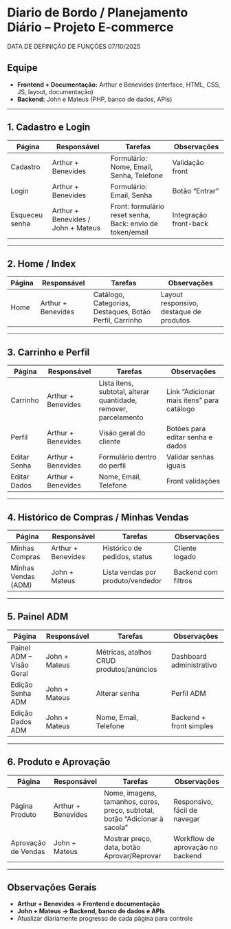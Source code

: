 # Diario de Bordo / Planejamento Diário – Projeto E-commerce
DATA DE DEFINIÇÃO DE FUNÇÕES 07/10/2025 
## Equipe
- **Frontend + Documentação:** Arthur e Benevides (interface, HTML, CSS, JS, layout, documentação)  
- **Backend:** John e Mateus (PHP, banco de dados, APIs)  

---

## 1. Cadastro e Login

| Página           | Responsável                  | Tarefas                                         | Observações                       |
|-----------------|-----------------------------|------------------------------------------------|----------------------------------|
| Cadastro         | Arthur + Benevides          | Formulário: Nome, Email, Senha, Telefone      | Validação front                  |
| Login            | Arthur + Benevides          | Formulário: Email, Senha                       | Botão “Entrar”                   |
| Esqueceu senha   | Arthur + Benevides / John + Mateus | Front: formulário reset senha, Back: envio de token/email | Integração front-back |

---

## 2. Home / Index

| Página | Responsável        | Tarefas                                           | Observações                         |
|--------|------------------|-------------------------------------------------|------------------------------------|
| Home   | Arthur + Benevides | Catálogo, Categorias, Destaques, Botão Perfil, Carrinho | Layout responsivo, destaque de produtos |

---

## 3. Carrinho e Perfil

| Página        | Responsável         | Tarefas                                         | Observações                        |
|---------------|------------------|------------------------------------------------|-----------------------------------|
| Carrinho      | Arthur + Benevides | Lista itens, subtotal, alterar quantidade, remover, parcelamento | Link “Adicionar mais itens” para catálogo |
| Perfil        | Arthur + Benevides | Visão geral do cliente                          | Botões para editar senha e dados  |
| Editar Senha  | Arthur + Benevides | Formulário dentro do perfil                     | Validar senhas iguais             |
| Editar Dados  | Arthur + Benevides | Nome, Email, Telefone                            | Front validações                  |

---

## 4. Histórico de Compras / Minhas Vendas

| Página          | Responsável       | Tarefas                                | Observações              |
|-----------------|-----------------|---------------------------------------|-------------------------|
| Minhas Compras   | Arthur + Benevides | Histórico de pedidos, status           | Cliente logado          |
| Minhas Vendas (ADM) | John + Mateus   | Lista vendas por produto/vendedor      | Backend com filtros     |

---

## 5. Painel ADM

| Página                  | Responsável     | Tarefas                                   | Observações                 |
|-------------------------|----------------|------------------------------------------|----------------------------|
| Painel ADM – Visão Geral | John + Mateus  | Métricas, atalhos CRUD produtos/anúncios | Dashboard administrativo   |
| Edição Senha ADM        | John + Mateus  | Alterar senha                             | Perfil ADM                 |
| Edição Dados ADM        | John + Mateus  | Nome, Email, Telefone                      | Backend + front simples    |

---

## 6. Produto e Aprovação

| Página               | Responsável         | Tarefas                                         | Observações                       |
|---------------------|------------------|------------------------------------------------|----------------------------------|
| Página Produto       | Arthur + Benevides | Nome, imagens, tamanhos, cores, preço, subtotal, botão “Adicionar à sacola” | Responsivo, fácil de navegar     |
| Aprovação de Vendas  | John + Mateus     | Mostrar preço, data, botão Aprovar/Reprovar   | Workflow de aprovação no backend |

---

## Observações Gerais
- **Arthur + Benevides → Frontend e documentação**  
- **John + Mateus → Backend, banco de dados e APIs**  
- Atualizar diariamente progresso de cada página para controle
